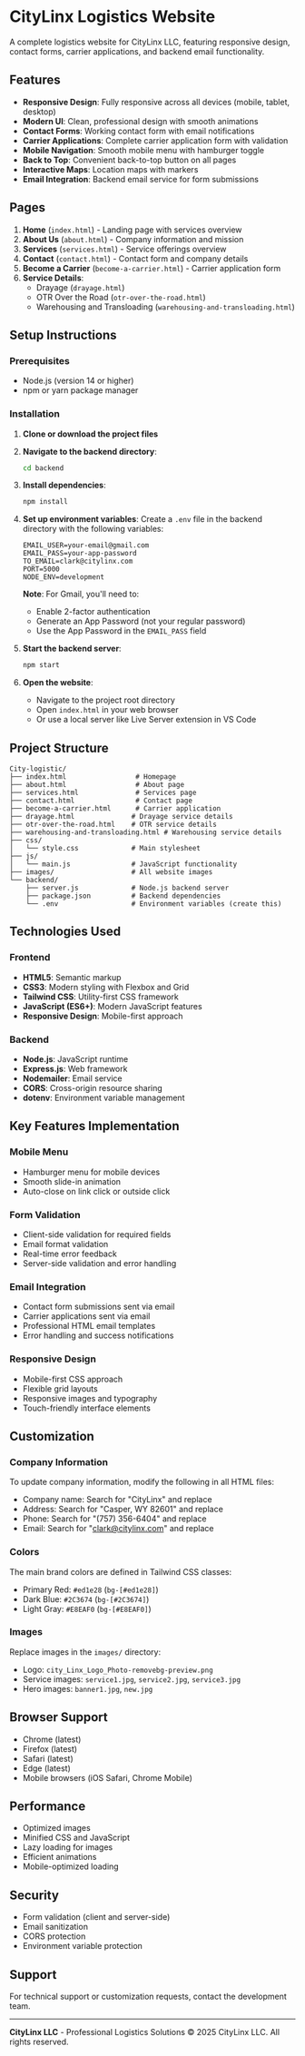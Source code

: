 # CityLinx Logistics Website

A complete logistics website for CityLinx LLC, featuring responsive design, contact forms, carrier applications, and backend email functionality.

## Features

- **Responsive Design**: Fully responsive across all devices (mobile, tablet, desktop)
- **Modern UI**: Clean, professional design with smooth animations
- **Contact Forms**: Working contact form with email notifications
- **Carrier Applications**: Complete carrier application form with validation
- **Mobile Navigation**: Smooth mobile menu with hamburger toggle
- **Back to Top**: Convenient back-to-top button on all pages
- **Interactive Maps**: Location maps with markers
- **Email Integration**: Backend email service for form submissions

## Pages

1. **Home** (`index.html`) - Landing page with services overview
2. **About Us** (`about.html`) - Company information and mission
3. **Services** (`services.html`) - Service offerings overview
4. **Contact** (`contact.html`) - Contact form and company details
5. **Become a Carrier** (`become-a-carrier.html`) - Carrier application form
6. **Service Details**:
   - Drayage (`drayage.html`)
   - OTR Over the Road (`otr-over-the-road.html`)
   - Warehousing and Transloading (`warehousing-and-transloading.html`)

## Setup Instructions

### Prerequisites

- Node.js (version 14 or higher)
- npm or yarn package manager

### Installation

1. **Clone or download the project files**

2. **Navigate to the backend directory**:
   ```bash
   cd backend
   ```

3. **Install dependencies**:
   ```bash
   npm install
   ```

4. **Set up environment variables**:
   Create a `.env` file in the backend directory with the following variables:
   ```
   EMAIL_USER=your-email@gmail.com
   EMAIL_PASS=your-app-password
   TO_EMAIL=clark@citylinx.com
   PORT=5000
   NODE_ENV=development
   ```

   **Note**: For Gmail, you'll need to:
   - Enable 2-factor authentication
   - Generate an App Password (not your regular password)
   - Use the App Password in the `EMAIL_PASS` field

5. **Start the backend server**:
   ```bash
   npm start
   ```

6. **Open the website**:
   - Navigate to the project root directory
   - Open `index.html` in your web browser
   - Or use a local server like Live Server extension in VS Code

## Project Structure

```
City-logistic/
├── index.html                 # Homepage
├── about.html                 # About page
├── services.html              # Services page
├── contact.html               # Contact page
├── become-a-carrier.html      # Carrier application
├── drayage.html              # Drayage service details
├── otr-over-the-road.html    # OTR service details
├── warehousing-and-transloading.html # Warehousing service details
├── css/
│   └── style.css             # Main stylesheet
├── js/
│   └── main.js               # JavaScript functionality
├── images/                   # All website images
└── backend/
    ├── server.js             # Node.js backend server
    ├── package.json          # Backend dependencies
    └── .env                  # Environment variables (create this)
```

## Technologies Used

### Frontend
- **HTML5**: Semantic markup
- **CSS3**: Modern styling with Flexbox and Grid
- **Tailwind CSS**: Utility-first CSS framework
- **JavaScript (ES6+)**: Modern JavaScript features
- **Responsive Design**: Mobile-first approach

### Backend
- **Node.js**: JavaScript runtime
- **Express.js**: Web framework
- **Nodemailer**: Email service
- **CORS**: Cross-origin resource sharing
- **dotenv**: Environment variable management

## Key Features Implementation

### Mobile Menu
- Hamburger menu for mobile devices
- Smooth slide-in animation
- Auto-close on link click or outside click

### Form Validation
- Client-side validation for required fields
- Email format validation
- Real-time error feedback
- Server-side validation and error handling

### Email Integration
- Contact form submissions sent via email
- Carrier applications sent via email
- Professional HTML email templates
- Error handling and success notifications

### Responsive Design
- Mobile-first CSS approach
- Flexible grid layouts
- Responsive images and typography
- Touch-friendly interface elements

## Customization

### Company Information
To update company information, modify the following in all HTML files:
- Company name: Search for "CityLinx" and replace
- Address: Search for "Casper, WY 82601" and replace
- Phone: Search for "(757) 356-6404" and replace
- Email: Search for "clark@citylinx.com" and replace

### Colors
The main brand colors are defined in Tailwind CSS classes:
- Primary Red: `#ed1e28` (`bg-[#ed1e28]`)
- Dark Blue: `#2C3674` (`bg-[#2C3674]`)
- Light Gray: `#E8EAF0` (`bg-[#E8EAF0]`)

### Images
Replace images in the `images/` directory:
- Logo: `city_Linx_Logo_Photo-removebg-preview.png`
- Service images: `service1.jpg`, `service2.jpg`, `service3.jpg`
- Hero images: `banner1.jpg`, `new.jpg`

## Browser Support

- Chrome (latest)
- Firefox (latest)
- Safari (latest)
- Edge (latest)
- Mobile browsers (iOS Safari, Chrome Mobile)

## Performance

- Optimized images
- Minified CSS and JavaScript
- Lazy loading for images
- Efficient animations
- Mobile-optimized loading

## Security

- Form validation (client and server-side)
- Email sanitization
- CORS protection
- Environment variable protection

## Support

For technical support or customization requests, contact the development team.

---

**CityLinx LLC** - Professional Logistics Solutions
© 2025 CityLinx LLC. All rights reserved.
